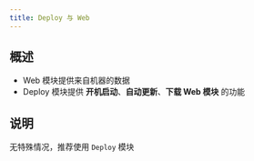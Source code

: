 ```yaml
---
title: Deploy 与 Web
---
```


## 概述

- Web 模块提供来自机器的数据
- Deploy 模块提供 **开机启动**、**自动更新**、**下载 Web 模块** 的功能

## 说明
无特殊情况，推荐使用 `Deploy` 模块